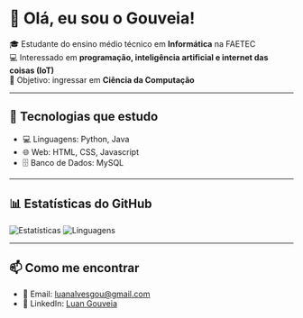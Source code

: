 # 👋 Olá, eu sou o Gouveia!

🎓 Estudante do ensino médio técnico em **Informática** na FAETEC  
💻 Interessado em **programação, inteligência artificial e internet das coisas (IoT)**  
🚀 Objetivo: ingressar em **Ciência da Computação**  

---

## 🔧 Tecnologias que estudo
- 💻 Linguagens: Python, Java  
- 🌐 Web: HTML, CSS, Javascript  
- 🗄️ Banco de Dados: MySQL  

---

## 📊 Estatísticas do GitHub
![Estatísticas](https://github-readme-stats.vercel.app/api?username=LuanGouveia&show_icons=true&theme=dracula) ![Linguagens](https://github-readme-stats.vercel.app/api/top-langs/?username=LuanGouveia&layout=compact&theme=dracula)



---

## 📫 Como me encontrar
- 📧 Email: luanalvesgou@gmail.com  
- 💼 LinkedIn: [Luan Gouveia](https://www.linkedin.com/in/luan-gouveia-b0044a231/)  

